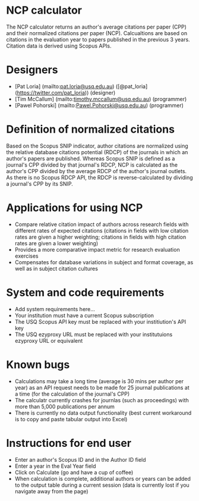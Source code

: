 NCP calculator
==================
The NCP calculator returns an author's average citations per paper (CPP) and their normalized citations per paper (NCP). Calcualtions are based on citations in the evaluation year to papers published in the previous 3 years. Citation data is derived using Scopus APIs.

Designers
==================
- [Pat Loria] (mailto:pat.loria@usq.edu.au) ([@pat_loria] (https://twitter.com/pat_loria)) (designer)
- [Tim McCallum] (mailto:timothy.mccallum@usq.edu.au) (programmer)
- [Pawel Pohorski] (mailto:Pawel.Pohorski@usq.edu.au) (programmer)

Definition of normalized citations
==================
Based on the Scopus SNIP indicator, author citations are normalized using the relative database citations potential (RDCP) of the journals in which an author's papers are published. Whereas Scopus SNIP is defined as a journal's CPP divided by that journal's RDCP, NCP is calculated as the author's CPP divided by the average RDCP of the author's journal outlets. As there is no Scopus RDCP API, the RDCP is reverse-calculated by dividing a journal's CPP by its SNIP.

Applications for using NCP
==================
- Compare relative citation impact of authors across research fields with different rates of expected citations (citations in fields with low citation rates are given a higher weighting; citations in fields with high citation rates are given a lower weighting)
- Provides a more comparative impact metric for research evaluation exercises
- Compensates for database variations in subject and format coverage, as well as in subject citation cultures

System and code requirements
==================
- Add system requirements here...
- Your institution must have a current Scopus subscription
- The USQ Scopus API key must be replaced with your institiution's API key
- The USQ ezyproxy URL must be replaced with your institutuions ezyproxy URL or equivalent

Known bugs
==================
- Calculations may take a long time (average is 30 mins per author per year) as an API request needs to be made for 25 journal publications at a time (for the calculation of the journal's CPP)
- The calculatr currently crashes for journlas (such as proceedings) with more than 5,000 publications per annum
- There is currently no data output functionality (best current workaround is to copy and paste tabular output into Excel)

Instructions for end user
==================
- Enter an author's Scopus ID and in the Author ID field
- Enter a year in the Eval Year field
- Click on Calculate (go and have a cup of coffee)
- When calculation is complete, additional authors or years can be added to the output table during a current session (data is currently lost if you navigate away from the page)
